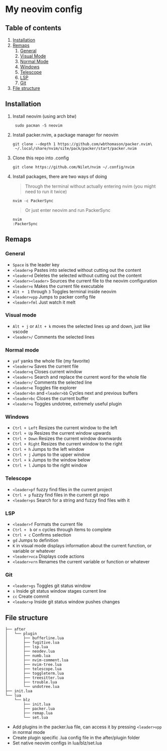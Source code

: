 # My neovim config


## Table of contents 
1. [Installation](#installation)
2. [Remaps](#remaps)
    1. [General](#general)
    2. [Visual Mode](#visual-mode)
    3. [Normal Mode](#normal-mode)
    4. [Windows](#windows)
    4. [Telescope](#telescope)
    5. [LSP](#lsp)
    6. [Git](#git)
3. [File structure](#file-structure)

## Installation 

1. Install neovim (using arch btw)
    ```shell
     sudo pacman -S neovim
     ```

2. Install packer.nvim, a package manager for neovim
    ```shell
    git clone --depth 1 https://github.com/wbthomason/packer.nvim\
     ~/.local/share/nvim/site/pack/packer/start/packer.nvim
    ```

3. Clone this repo into .config
    ```shell
    git clone https://github.com/Nilet/nvim ~/.config/nvim
    ```
4. Install packages, there are two ways of doing
    > Through the terminal without actually entering nvim (you might need to run it twice)
    ```shell
    nvim -c PackerSync
    ```
    > Or just enter neovim and run PackerSync
    ```shell
    nvim
    :PackerSync
    ```

## Remaps

### General
- ```Space``` is the leader key
- ```<leader>p``` Pastes into selected without cutting out the content
- ```<leader>d``` Deletes the selected without cutting out the content
- ```<leader><leader>``` Sources the current file to the neovim configuration
- ```<leader>x``` Makes the current file executable
- ```Alt + ``` ```1``` through ```3``` Toggles terminal inside neovim
- ```<leader>vpp``` Jumps to packer config file
- ```<leader>fml``` Just watch it melt

### Visual mode
- ```Alt + j``` or ```Alt + k``` moves the selected lines up and down, just like vscode
- ```<leader>/``` Comments the selected lines

### Normal mode

- ```yaf``` yanks the whole file (my favorite)
- ```<leader>w``` Saves the current file
- ```<leader>q``` Closes current window
- ```<leader>s``` Search and replace the current word for the whole file
- ```<leader>/``` Comments the selected line
- ```<leader>e``` Toggles file explorer
- ```<leader>bn``` and ```<leader>bb``` Cycles next and previous buffers
- ```<leader>bc``` Closes the current buffer
- ```<leader>u``` Toggles undotree, extremely useful plugin

### Windows

- ```Ctrl + Left``` Resizes the current window to the left
- ```Ctrl + Up``` Resizes the current window upwards
- ```Ctrl + Down``` Resizes the current window downwards
- ```Ctrl + Right```  Resizes the current window to the right
- ```Ctrl + h``` Jumps to the left window
- ```Ctrl + j``` Jumps to the upper window
- ```Ctrl + k``` Jumps to the window below
- ```Ctrl + l```  Jumps to the right window

### Telescope
- ```<leader>pf``` fuzzy find files in the current project
- ```Ctrl + p``` fuzzy find files in the current git repo
- ```<leader>ps``` Search for a string and fuzzy find files with it

### LSP
- ```<leader>f``` Formats the current file 
- ```Ctrl + ``` ```b``` or ```n``` cycles through items to complete
- ```Ctrl + c``` Confirms selection
- ```gd``` Jumps to definition
- ```K``` in visual mode displays information about the current function, or variable or whatever
- ```<leader>vca``` Displays code actions
- ```<leader>vrn``` Renames the current variable or function or whatever

### Git 
- ```<leader>gs``` Toggles git status window
- ```s``` Inside git status window stages current line
- ```cc``` Create commit
- ```<leader>p``` Inside git status window pushes changes

## File structure

```
├── after
│   └── plugin
│       ├── bufferline.lua
│       ├── fugitive.lua
│       ├── lsp.lua
│       ├── neodev.lua
│       ├── numb.lua
│       ├── nvim-comment.lua
│       ├── nvim-tree.lua
│       ├── telescope.lua
│       ├── toggleterm.lua
│       ├── treesitter.lua
│       ├── trouble.lua
│       └── undotree.lua
├── init.lua
└── lua
    └── blz
        ├── init.lua
        ├── packer.lua
        ├── remap.lua
        └── set.lua
```
- Add plugins in the packer.lua file, can access it by pressing ```<leader>vpp``` in normal mode
- Create plugin specific .lua config file in the after/plugin folder
- Set native neovim configs in lua/blz/set.lua
